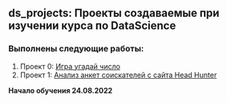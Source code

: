 ## ds_projects: Проекты создаваемые при изучении курса по DataScience

### Выполнены следующие работы:
1. Проект 0: [Игра угадай число](https://github.com/antskos/ds_projects/tree/master/project0) 
2. Проект 1: [Анализ анкет соискателей с сайта Head Hunter](https://github.com/antskos/ds_projects/tree/master/project1)





<b>Начало обучения 24.08.2022</b>
